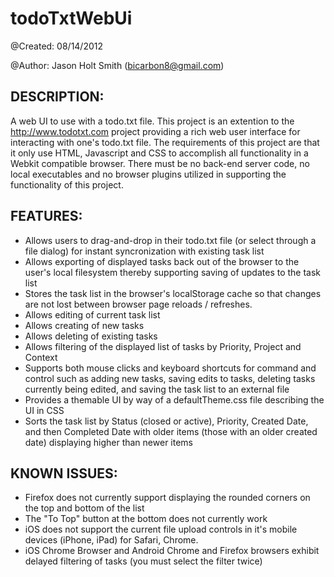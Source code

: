 todoTxtWebUi
============
@Created: 08/14/2012

@Author: Jason Holt Smith (<bicarbon8@gmail.com>)

DESCRIPTION:
------------
A web UI to use with a todo.txt file.  This project is an extention to the <http://www.todotxt.com> project
providing a rich web user interface for interacting with one's todo.txt file.  The requirements of this
project are that it only use HTML, Javascript and CSS to accomplish all functionality in a Webkit
compatible browser.  There must be no back-end server code, no local executables and no browser plugins
utilized in supporting the functionality of this project.

FEATURES:
------------
- Allows users to drag-and-drop in their todo.txt file (or select through a file dialog) for instant 
syncronization with existing task list
- Allows exporting of displayed tasks back out of the browser to the user's local filesystem thereby
supporting saving of updates to the task list
- Stores the task list in the browser's localStorage cache so that changes are not lost between browser
page reloads / refreshes.
- Allows editing of current task list
- Allows creating of new tasks
- Allows deleting of existing tasks
- Allows filtering of the displayed list of tasks by Priority, Project and Context
- Supports both mouse clicks and keyboard shortcuts for command and control such as adding new tasks, 
saving edits to tasks, deleting tasks currently being edited, and saving the task list to an external file
- Provides a themable UI by way of a defaultTheme.css file describing the UI in CSS
- Sorts the task list by Status (closed or active), Priority, Created Date, and then Completed Date with
older items (those with an older created date) displaying higher than newer items

KNOWN ISSUES:
------------
- Firefox does not currently support displaying the rounded corners on the top and bottom of the list
- The "To Top" button at the bottom does not currently work
- iOS does not support the current file upload controls in it's mobile devices (iPhone, iPad) for
Safari, Chrome.
- iOS Chrome Browser and Android Chrome and Firefox browsers exhibit delayed filtering of tasks (you must select the filter twice)